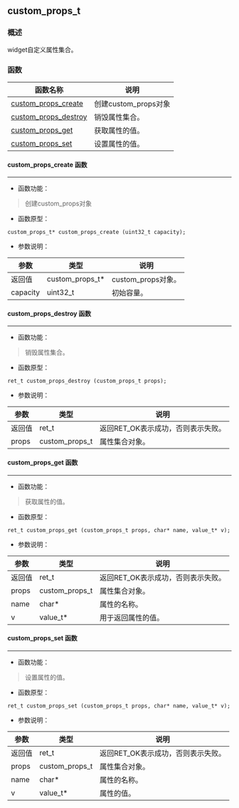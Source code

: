 ## custom\_props\_t
### 概述
 widget自定义属性集合。
### 函数
<p id="custom_props_t_methods">

| 函数名称 | 说明 | 
| -------- | ------------ | 
| <a href="#custom_props_t_custom_props_create">custom\_props\_create</a> | 创建custom_props对象 |
| <a href="#custom_props_t_custom_props_destroy">custom\_props\_destroy</a> | 销毁属性集合。 |
| <a href="#custom_props_t_custom_props_get">custom\_props\_get</a> | 获取属性的值。 |
| <a href="#custom_props_t_custom_props_set">custom\_props\_set</a> | 设置属性的值。 |
#### custom\_props\_create 函数
-----------------------

* 函数功能：

> <p id="custom_props_t_custom_props_create"> 创建custom_props对象



* 函数原型：

```
custom_props_t* custom_props_create (uint32_t capacity);
```

* 参数说明：

| 参数 | 类型 | 说明 |
| -------- | ----- | --------- |
| 返回值 | custom\_props\_t* | custom\_props对象。 |
| capacity | uint32\_t | 初始容量。 |
#### custom\_props\_destroy 函数
-----------------------

* 函数功能：

> <p id="custom_props_t_custom_props_destroy"> 销毁属性集合。



* 函数原型：

```
ret_t custom_props_destroy (custom_props_t props);
```

* 参数说明：

| 参数 | 类型 | 说明 |
| -------- | ----- | --------- |
| 返回值 | ret\_t | 返回RET\_OK表示成功，否则表示失败。 |
| props | custom\_props\_t | 属性集合对象。 |
#### custom\_props\_get 函数
-----------------------

* 函数功能：

> <p id="custom_props_t_custom_props_get"> 获取属性的值。



* 函数原型：

```
ret_t custom_props_get (custom_props_t props, char* name, value_t* v);
```

* 参数说明：

| 参数 | 类型 | 说明 |
| -------- | ----- | --------- |
| 返回值 | ret\_t | 返回RET\_OK表示成功，否则表示失败。 |
| props | custom\_props\_t | 属性集合对象。 |
| name | char* | 属性的名称。 |
| v | value\_t* | 用于返回属性的值。 |
#### custom\_props\_set 函数
-----------------------

* 函数功能：

> <p id="custom_props_t_custom_props_set"> 设置属性的值。



* 函数原型：

```
ret_t custom_props_set (custom_props_t props, char* name, value_t* v);
```

* 参数说明：

| 参数 | 类型 | 说明 |
| -------- | ----- | --------- |
| 返回值 | ret\_t | 返回RET\_OK表示成功，否则表示失败。 |
| props | custom\_props\_t | 属性集合对象。 |
| name | char* | 属性的名称。 |
| v | value\_t* | 属性的值。 |
